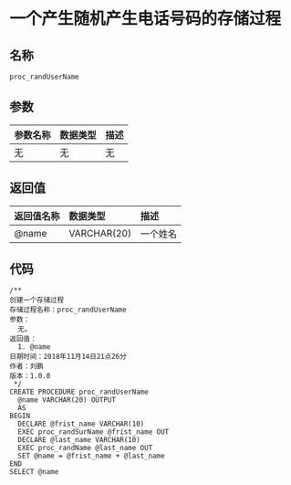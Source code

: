 # 一个产生随机产生电话号码的存储过程

## 名称

```
proc_randUserName
```

## 参数

| 参数名称 | 数据类型 | 描述 |
| :--- | :--- | :--- |
| 无 | 无 | 无 |

## 返回值

| 返回值名称 | 数据类型 | 描述 |
| :--- | :--- | :--- |
| @name | VARCHAR\(20\) | 一个姓名 |

## 代码

```
/**
创建一个存储过程
存储过程名称：proc_randUserName
参数：
  无。
返回值：
  1. @name
日期时间：2018年11月14日21点26分
作者：刘鹏
版本：1.0.0
 */
CREATE PROCEDURE proc_randUserName
  @name VARCHAR(20) OUTPUT
  AS
BEGIN
  DECLARE @frist_name VARCHAR(10)
  EXEC proc_randSurName @frist_name OUT
  DECLARE @last_name VARCHAR(10)
  EXEC proc_randName @last_name OUT
  SET @name = @frist_name + @last_name
END
SELECT @name
```



